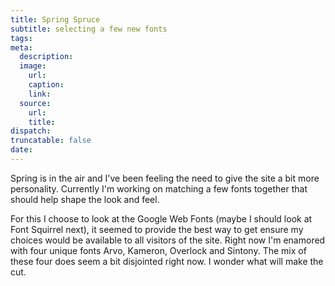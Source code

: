 ```yaml
---
title: Spring Spruce
subtitle: selecting a few new fonts
tags:
meta:
  description:
  image:
    url:
    caption:
    link:
  source:
    url:
    title:
dispatch:
truncatable: false
date:
---
```


Spring is in the air and I've been feeling the need to give the site a bit more personality. Currently I'm working on matching a few fonts together that should help shape the look and feel.

For this I choose to look at the Google Web Fonts (maybe I should look at Font Squirrel next), it seemed to provide the best way to get ensure my choices would be available to all visitors of the site. Right now I'm enamored with four unique fonts Arvo, Kameron, Overlock and Sintony. The mix of these four does seem a bit disjointed right now. I wonder what will make the cut.
